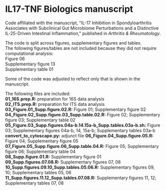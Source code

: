 # IL17-TNF Biologics manuscript<br/>
Code affiliated with the manuscript, "IL-17 Inhibition in Spondyloarthritis Associates with Subclinical Gut Microbiome Perturbations and a Distinctive IL-25-Driven Intestinal Inflammation," published in <i>Arthritis & Rheumatology</i>.<br/>

The code is split across figures, supplementary figures and tables.<br/>
The following figures/tables are not included because they did not require computational analysis:<br/>
Figure 06<br/>
Supplementary figure 13<br/>
Supplementary table 01<br/>

Some of the code was adjusted to reflect only that is shown in the manuscript.<br/>

The following files are included:<br/>
<b>01_16S.prep.R:</b> preparation for 16S data analysis<br/>
<b>02_ITS.prep.R:</b> preparation for ITS data analysis<br/>
<b>03_Figure.01_Supp.figure.02.R:</b> Figure 01; Supplementary figure 02<br/>
<b>04_Figure.02_Supp.figure.03_Supp.table.02.R:</b> Figure 02; Supplementary figure 03; Supplementary table 02<br/>
<b>05_Figure.03_Supp.figures.04a-b.14.15a-b_Supp.tables.03a-b.sh:</b> Figure 03; Supplementary figures 04a-b, 14, 15a-b; Supplementary tables 03a-b<br/>
<b>convert_to_cytoscape.py:</b> adjunct file
<b>06_Figure.04_Supp.figure.05.R:</b> Figure 04; Supplementary figure 05<br/>
<b>07_Figure.05_Supp.figure.06_Supp.table.04.R:</b> Figure 05; Supplementary figure 06; Supplementary table 04<br/>
<b>08_Supp.figure.01.R:</b> Supplementary figure 01<br/>
<b>09_Supp.figures.07.08.R:</b> Supplementary figures 07, 08<br/>
<b>10_Supp.figures.09.10_Supp.tables.05.06.R:</b> Supplementary figures 09, 10; Supplementary tables 05, 06<br/>
<b>11_Supp.figures.11.12_Supp.tables.07.08.R:</b> Supplementary figures 11, 12; Supplementary tables 07, 08<br/>
